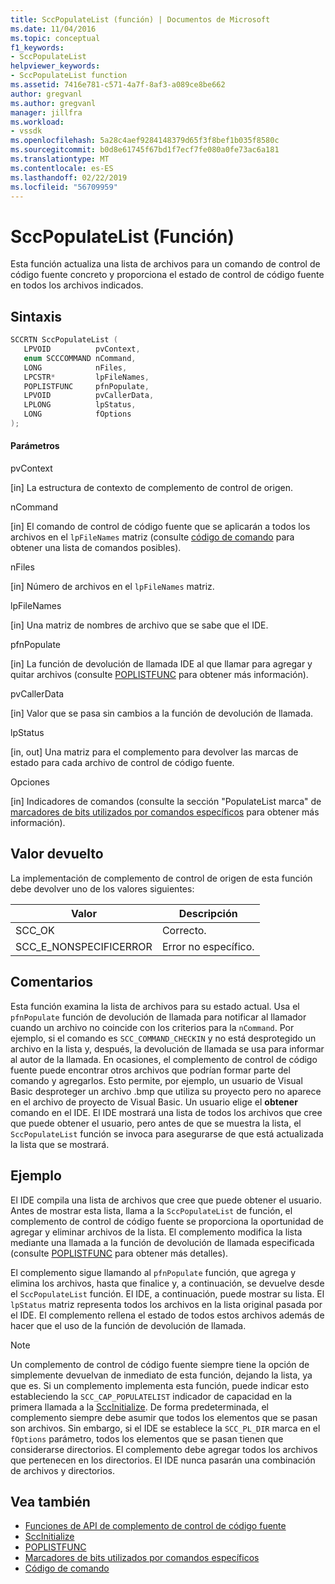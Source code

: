 ```yaml
---
title: SccPopulateList (función) | Documentos de Microsoft
ms.date: 11/04/2016
ms.topic: conceptual
f1_keywords:
- SccPopulateList
helpviewer_keywords:
- SccPopulateList function
ms.assetid: 7416e781-c571-4a7f-8af3-a089ce8be662
author: gregvanl
ms.author: gregvanl
manager: jillfra
ms.workload:
- vssdk
ms.openlocfilehash: 5a28c4aef9284148379d65f3f8bef1b035f8580c
ms.sourcegitcommit: b0d8e61745f67bd1f7ecf7fe080a0fe73ac6a181
ms.translationtype: MT
ms.contentlocale: es-ES
ms.lasthandoff: 02/22/2019
ms.locfileid: "56709959"
---
```

# <a name="sccpopulatelist-function"></a>SccPopulateList (Función)
Esta función actualiza una lista de archivos para un comando de control de código fuente concreto y proporciona el estado de control de código fuente en todos los archivos indicados.

## <a name="syntax"></a>Sintaxis

```cpp
SCCRTN SccPopulateList (
   LPVOID          pvContext,
   enum SCCCOMMAND nCommand,
   LONG            nFiles,
   LPCSTR*         lpFileNames,
   POPLISTFUNC     pfnPopulate,
   LPVOID          pvCallerData,
   LPLONG          lpStatus,
   LONG            fOptions
);
```

#### <a name="parameters"></a>Parámetros
 pvContext

[in] La estructura de contexto de complemento de control de origen.

 nCommand

[in] El comando de control de código fuente que se aplicarán a todos los archivos en el `lpFileNames` matriz (consulte [código de comando](../extensibility/command-code-enumerator.md) para obtener una lista de comandos posibles).

 nFiles

[in] Número de archivos en el `lpFileNames` matriz.

 lpFileNames

[in] Una matriz de nombres de archivo que se sabe que el IDE.

 pfnPopulate

[in] La función de devolución de llamada IDE al que llamar para agregar y quitar archivos (consulte [POPLISTFUNC](../extensibility/poplistfunc.md) para obtener más información).

 pvCallerData

[in] Valor que se pasa sin cambios a la función de devolución de llamada.

 lpStatus

[in, out] Una matriz para el complemento para devolver las marcas de estado para cada archivo de control de código fuente.

 Opciones

[in] Indicadores de comandos (consulte la sección "PopulateList marca" de [marcadores de bits utilizados por comandos específicos](../extensibility/bitflags-used-by-specific-commands.md) para obtener más información).

## <a name="return-value"></a>Valor devuelto
 La implementación de complemento de control de origen de esta función debe devolver uno de los valores siguientes:

|Valor|Descripción|
|-----------|-----------------|
|SCC_OK|Correcto.|
|SCC_E_NONSPECIFICERROR|Error no específico.|

## <a name="remarks"></a>Comentarios
 Esta función examina la lista de archivos para su estado actual. Usa el `pfnPopulate` función de devolución de llamada para notificar al llamador cuando un archivo no coincide con los criterios para la `nCommand`. Por ejemplo, si el comando es `SCC_COMMAND_CHECKIN` y no está desprotegido un archivo en la lista y, después, la devolución de llamada se usa para informar al autor de la llamada. En ocasiones, el complemento de control de código fuente puede encontrar otros archivos que podrían formar parte del comando y agregarlos. Esto permite, por ejemplo, un usuario de Visual Basic desproteger un archivo .bmp que utiliza su proyecto pero no aparece en el archivo de proyecto de Visual Basic. Un usuario elige el **obtener** comando en el IDE. El IDE mostrará una lista de todos los archivos que cree que puede obtener el usuario, pero antes de que se muestra la lista, el `SccPopulateList` función se invoca para asegurarse de que está actualizada la lista que se mostrará.

## <a name="example"></a>Ejemplo
 El IDE compila una lista de archivos que cree que puede obtener el usuario. Antes de mostrar esta lista, llama a la `SccPopulateList` de función, el complemento de control de código fuente se proporciona la oportunidad de agregar y eliminar archivos de la lista. El complemento modifica la lista mediante una llamada a la función de devolución de llamada especificada (consulte [POPLISTFUNC](../extensibility/poplistfunc.md) para obtener más detalles).

 El complemento sigue llamando al `pfnPopulate` función, que agrega y elimina los archivos, hasta que finalice y, a continuación, se devuelve desde el `SccPopulateList` función. El IDE, a continuación, puede mostrar su lista. El `lpStatus` matriz representa todos los archivos en la lista original pasada por el IDE. El complemento rellena el estado de todos estos archivos además de hacer que el uso de la función de devolución de llamada.

> [!NOTE]
>  Un complemento de control de código fuente siempre tiene la opción de simplemente devuelvan de inmediato de esta función, dejando la lista, ya que es. Si un complemento implementa esta función, puede indicar esto estableciendo la `SCC_CAP_POPULATELIST` indicador de capacidad en la primera llamada a la [SccInitialize](../extensibility/sccinitialize-function.md). De forma predeterminada, el complemento siempre debe asumir que todos los elementos que se pasan son archivos. Sin embargo, si el IDE se establece la `SCC_PL_DIR` marca en el `fOptions` parámetro, todos los elementos que se pasan tienen que considerarse directorios. El complemento debe agregar todos los archivos que pertenecen en los directorios. El IDE nunca pasarán una combinación de archivos y directorios.

## <a name="see-also"></a>Vea también
- [Funciones de API de complemento de control de código fuente](../extensibility/source-control-plug-in-api-functions.md)
- [SccInitialize](../extensibility/sccinitialize-function.md)
- [POPLISTFUNC](../extensibility/poplistfunc.md)
- [Marcadores de bits utilizados por comandos específicos](../extensibility/bitflags-used-by-specific-commands.md)
- [Código de comando](../extensibility/command-code-enumerator.md)